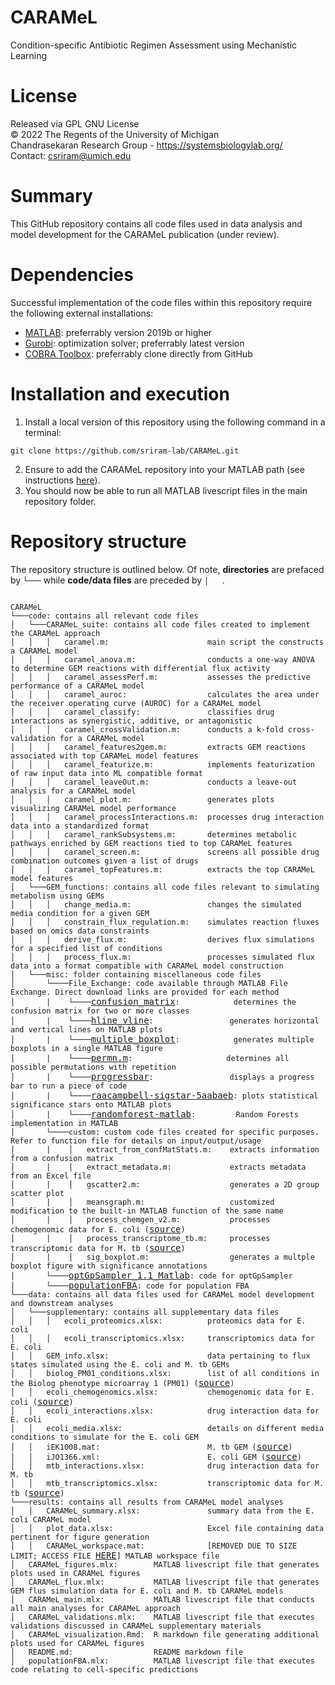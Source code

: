 # CARAMeL
Condition-specific Antibiotic Regimen Assessment using Mechanistic Learning

# License
Released via GPL GNU License  
&copy; 2022 The Regents of the University of Michigan  
Chandrasekaran Research Group - https://systemsbiologylab.org/  
Contact: csriram@umich.edu  

# Summary
This GitHub repository contains all code files used in data analysis and model development for the CARAMeL publication (under review). 

# Dependencies
Successful implementation of the code files within this repository require the following external installations: 
- [MATLAB](https://www.mathworks.com/products/matlab.html): preferrably version 2019b or higher
- [Gurobi](https://www.gurobi.com/): optimization solver; preferrably latest version
- [COBRA Toolbox](https://github.com/opencobra/cobratoolbox): preferrably clone directly from GitHub

# Installation and execution 
1. Install a local version of this repository using the following command in a terminal: 
```
git clone https://github.com/sriram-lab/CARAMeL.git
```
2. Ensure to add the CARAMeL repository into your MATLAB path (see instructions [here](https://www.mathworks.com/help/matlab/matlab_env/add-remove-or-reorder-folders-on-the-search-path.html)). 
3. You should now be able to run all MATLAB livescript files in the main repository folder.

# Repository structure
The repository structure is outlined below. Of note, **directories** are prefaced by `└───` while **code/data files** are preceded by `│   `. 
<pre><code>
CARAMeL
└───code: contains all relevant code files
│   └───CARAMeL_suite: contains all code files created to implement the CARAMeL approach
│   │   │   caramel.m:                      main script the constructs a CARAMeL model
│   │   │   caramel_anova.m:                conducts a one-way ANOVA to determine GEM reactions with differential flux activity 
│   │   │   caramel_assessPerf.m:           assesses the predictive performance of a CARAMeL model
│   │   │   caramel_auroc:                  calculates the area under the receiver operating curve (AUROC) for a CARAMeL model 
│   │   │   caramel_classify:               classifies drug interactions as synergistic, additive, or antagonistic
│   │   │   caramel_crossValidation.m:      conducts a k-fold cross-validation for a CARAMeL model
│   │   │   caramel_features2gem.m:         extracts GEM reactions associated with top CARAMeL model features
│   │   │   caramel_featurize.m:            implements featurization of raw input data into ML compatible format
│   │   │   caramel_leaveOut.m:             conducts a leave-out analysis for a CARAMeL model
│   │   │   caramel_plot.m:                 generates plots visualizing CARAMeL model performance
│   │   │   caramel_processInteractions.m:  processes drug interaction data into a standardized format
│   │   │   caramel_rankSubsystems.m:       determines metabolic pathways enriched by GEM reactions tied to top CARAMeL features
│   │   │   caramel_screen.m:               screens all possible drug combination outcomes given a list of drugs
│   │   │   caramel_topFeatures.m:          extracts the top CARAMeL model features 
│   └───GEM_functions: contains all code files relevant to simulating metabolism using GEMs
│   │   │   change_media.m:                 changes the simulated media condition for a given GEM
│   │   │   constrain_flux_regulation.m:    simulates reaction fluxes based on omics data constraints
│   │   │   derive_flux.m:                  derives flux simulations for a specified list of conditions
│   │   │   process_flux.m:                 processes simulated flux data into a format compatible with CARAMeL model construction
│   └───misc: folder containing miscellaneous code files
│       └────File_Exchange: code available through MATLAB File Exchange. Direct download links are provided for each method
│       |    └────</code><a href="https://www.mathworks.com/matlabcentral/fileexchange/60900-multi-class-confusion-matrixl">confusion_matrix</a><code>:            determines the confusion matrix for two or more classes
│       |    └────</code><a href="https://www.mathworks.com/matlabcentral/fileexchange/1039-hline-and-vline">hline_vline</a><code>:                 generates horizontal and vertical lines on MATLAB plots
│       |    └────</code><a href="https://www.mathworks.com/matlabcentral/fileexchange/47233-multiple_boxplot-m">multiple_boxplot</a><code>:            generates multiple boxplots in a single MATLAB figure
│       |    └────</code><a href="https://www.mathworks.com/matlabcentral/fileexchange/7147-permn">permn.m</a><code>:                     determines all possible permutations with repetition
│       |    └────</code><a href="https://www.mathworks.com/matlabcentral/fileexchange/6922-progressbar">progressbar</a><code>:                 displays a progress bar to run a piece of code
│       |    └────</code><a href="https://www.mathworks.com/matlabcentral/fileexchange/6922-progressbar">raacampbell-sigstar-5aabaeb</a><code>: plots statistical significance stars onto MATLAB plots
│       |    └────</code><a href="https://code.google.com/archive/p/randomforest-matlab/">randomforest-matlab</a><code>:         Random Forests implementation in MATLAB
│       └────custom: custom code files created for specific purposes. Refer to function file for details on input/output/usage
│       |    │   extract_from_confMatStats.m:    extracts information from a confusion matrix
│       |    │   extract_metadata.m:             extracts metadata from an Excel file
│       |    │   gscatter2.m:                    generates a 2D group scatter plot
│       |    │   meansgraph.m:                   customized modification to the built-in MATLAB function of the same name
│       |    │   process_chemgen_v2.m:           processes chemogenomic data for E. coli (</code><a href="https://doi.org/10.15252/msb.20156777">source</a><code>)
│       |    │   process_transcriptome_tb.m:     processes transcriptomic data for M. tb (</code><a href="https://doi.org/10.1128/mBio.02627-19">source</a><code>)
│       |    │   sig_boxplot.m:                  generates a multple boxplot figure with significance annotations
│       └────</code><a href="https://pubmed.ncbi.nlm.nih.gov/24551039/">optGpSampler_1.1_Matlab</a><code>: code for optGpSampler
│       └────</code><a href="https://pubmed.ncbi.nlm.nih.gov/23908403/">populationFBA</a><code>: code for population FBA
└───data: contains all data files used for CARAMeL model development and downstream analyses
│   └───supplementary: contains all supplementary data files
│   │   │   ecoli_proteomics.xlsx:          proteomics data for E. coli
│   │   │   ecoli_transcriptomics.xlsx:     transcriptomics data for E. coli
│   │   GEM_info.xlsx:                      data pertaining to flux states simulated using the E. coli and M. tb GEMs
│   │   biolog_PM01_conditions.xlsx:        list of all conditions in the Biolog phenotype microarray 1 (PM01) (</code><a href="https://www.biolog.com/products-portfolio-overview/phenotype-microarrays-for-microbial-cells/">source</a><code>)
│   │   ecoli_chemogenomics.xlsx:           chemogenomic data for E. coli (</code><a href="https://doi.org/10.1016/j.cell.2010.11.052">source</a><code>)
│   │   ecoli_interactions.xlsx:            drug interaction data for E. coli
│   │   ecoli_media.xlsx:                   details on different media conditions to simulate for the E. coli GEM
│   │   iEK1008.mat:                        M. tb GEM (</code><a href="https://doi.org/10.1186/s12918-018-0557-y">source</a><code>)
│   │   iJO1366.xml:                        E. coli GEM (</code><a href="https://dx.doi.org/10.1038%2Fmsb.2011.65">source</a><code>)
│   │   mtb_interactions.xlsx:              drug interaction data for M. tb
│   │   mtb_transcriptomics.xlsx:           transcriptomic data for M. tb (</code><a href="https://doi.org/10.1128/mBio.02627-19">source</a><code>)
└───results: contains all results from CARAMeL model analyses
│   │   CARAMeL_summary.xlsx:               summary data from the E. coli CARAMeL model
│   │   plot_data.xlsx:                     Excel file containing data pertinent for figure generation
│   │   CARAMeL_workspace.mat:              [REMOVED DUE TO SIZE LIMIT; ACCESS FILE </code><a href="https://www.dropbox.com/s/lmd3ejpms4095xw/CARAMeL_workspace.mat?dl=0">HERE</a><code>] MATLAB workspace file
│   CARAMeL_figures.mlx:        MATLAB livescript file that generates plots used in CARAMeL figures
│   CARAMeL_flux.mlx:           MATLAB livescript file that generates GEM flus simulation data for E. coli and M. tb CARAMeL models
│   CARAMeL_main.mlx:           MATLAB livescript file that conducts all main analyses for CARAMeL approach
│   CARAMeL_validations.mlx:    MATLAB livescript file that executes validations discussed in CARAMeL supplementary materials
│   CARAMeL_visualization.Rmd:  R markdown file generating additional plots used for CARAMeL figures
│   README.md:                  README markdown file
│   populationFBA.mlx:          MATLAB livescript file that executes code relating to cell-specific predictions
